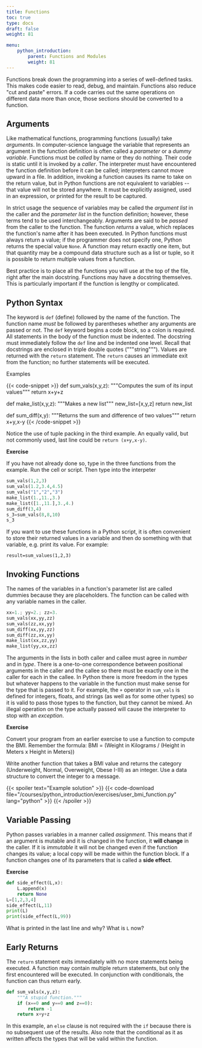 ```yaml
---
title: Functions
toc: true
type: docs
draft: false
weight: 81

menu:
    python_introduction:
        parent: Functions and Modules
        weight: 81
---
```


Functions break down the programming into a series of well-defined tasks.  This makes code easier to read, debug, and maintain.  Functions also reduce "cut and paste" errors.  If a code carries out the same operations on different data more than once, those sections should be converted to a function.

## Arguments

Like mathematical functions, programming functions (usually) take _arguments_.  In computer-science language the variable that represents an argument in the function definition is often called a _parameter_ or a _dummy variable_.  Functions must be _called_ by name or they do nothing.  Their code is static until it is invoked by a _caller_.  The interpreter must have encountered the function definition before it can be called; interpreters cannot move upward in a file.  In addition, invoking a function causes its name to take on the return value, but in Python functions are not equivalent to variables -- that value will not be stored anywhere.  It must be explicitly assigned, used in an expression, or printed for the result to be captured.

In strict usage the sequence of variables may be called the _argument list_ in the caller and the _parameter list_ in the function definition; however, these terms tend to be used interchangeably.  Arguments are said to be _passed_ from the caller to the function.  The function _returns_ a value, which replaces the function's name after it has been executed.  In Python functions must always return a value; if the programmer does not specify one, Python returns the special value `None`.  A function may return exactly one item, but that quantity may be a compound data structure such as a list or tuple, so it is possible to return multiple values from a function.

Best practice is to place all the functions you will use at the top of the file, right after the main docstring.  Functions may have a docstring themselves.  This is particularly important if the function is lengthy or complicated.

## Python Syntax

The keyword is `def` (define) followed by the name of the function.  The function name _must_ be followed by parentheses whether any arguments are passed or not.  The `def` keyword begins a code block, so a colon is required.  All statements in the body of the function must be indented.  The docstring must immediately follow the `def` line and be indented one level.  Recall that docstrings are enclosed in triple double quotes ("""string""").  Values are returned with the `return` statement.  The `return` causes an immediate exit from the function; no further statements will be executed.

Examples 

{{< code-snippet >}}
def sum_vals(x,y,z):
    """Computes the sum of its input values"""
    return x+y+z

def make_list(x,y,z):
    """Makes a new list"""
    new_list=[x,y,z]
    return new_list

def sum_diff(x,y):
    """Returns the sum and difference of two values"""
    return x+y,x-y
{{< /code-snippet >}}

Notice the use of tuple packing in the third example.  An equally valid, but not commonly used, last line could be `return (x+y,x-y)`.

**Exercise**

If you have not already done so, type in the three functions from the example.  Run the cell or script.  Then type into the interpeter

```python
sum_vals(1,2,3)
sum_vals(1.2,3.4,4.5)
sum_vals("1","2","3")
make_list(1.,11.,3.)
make_list([1.,11.],3.,4.)
sum_diff(3,4)
s_3=sum_vals(8,8,10)
s_3
```

If you want to use these functions in a Python script, it is often convenient to store their returned values in a variable and then do something with that variable, e.g. print its value. 
For example:
```
result=sum_values(1,2,3)
````

## Invoking Functions

The names of the variables in a function's parameter list are called dummies because they are placeholders.  The function can be called with any variable names in the caller.

```python
xx=1.; yy=2.; zz=3.
sum_vals(xx,yy,zz)
sum_vals(zz,xx,yy)
sum_diff(xx,yy,zz)
sum_diff(zz,xx,yy)
make_list(xx,zz,yy)
make_list(yy,xx,zz)
```

The arguments in the lists in both caller and callee must agree in _number_ and in _type_.  There is a one-to-one correspondence between positional arguments in the caller and the callee so there must be exactly one in the caller for each in the callee.  In Python there is more freedom in the types but whatever happens to the variable in the function must make sense for the type that is passed to it.  For example, the `+` operator in `sum_vals` is defined for integers, floats, and strings (as well as for some other types) so it is valid to pass those types to the function, but they cannot be mixed.  An illegal operation on the type actually passed will cause the interpreter to stop with an _exception_.  

**Exercise**

Convert your program from an earlier exercise to use a function to compute the BMI.
Remember the formula: 
BMI = (Weight in Kilograms / (Height in Meters x Height in Meters))

Write another function that takes a BMI value and returns the category (Underweight, Normal, Overweight, Obese I-III) as an integer. Use a data structure to convert the integer to a message.

{{< spoiler text="Example solution" >}}
{{< code-download file="/courses/python_introduction/exercises/user_bmi_function.py" lang="python" >}}
{{< /spoiler >}}

## Variable Passing

Python passes variables in a manner called _assignment_. This means that if an argument is mutable and it is changed in the function, it __will change__ in the caller.  If it is _immutable_ it will not be changed even if the function changes its value; a local copy will be made within the function block.  If a function changes one of its parameters that is called a __side effect__.

**Exercise**

```python
def side_effect(L,x):
    L.append(x)
    return None
L=[1,2,3,4]
side_effect(L,11)
print(L)
print(side_effect(L,99))
```

What is printed in the last line and why?  What is `L` now?

## Early Returns

The `return` statement exits immediately with no more statements being executed.  A function may contain multiple return statements, but only the first encountered will be executed.  In conjunction with conditionals, the function can thus return early.

```python
def sum_vals(x,y,z):
    """A stupid function."""
    if (x==0 and y==0 and z==0):
        return -1
    return x+y+z
```
In this example, an `else` clause is not required with the `if` because there is no subsequent use of the results.  Also note that the conditional as it as written affects the types that will be valid within the function.

